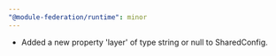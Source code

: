 ```yaml
---
"@module-federation/runtime": minor
---
```


- Added a new property 'layer' of type string or null to SharedConfig.
```
